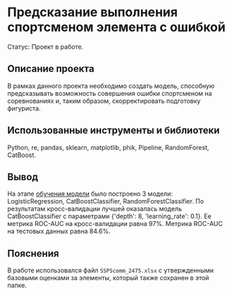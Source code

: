 # Предсказание выполнения спортсменом элемента с ошибкой
Статус: Проект в работе.

## Описание проекта

В рамках данного проекта необходимо создать модель, способную предсказывать возможность совершения ошибки спортсменом на соревнованиях и, таким образом, скорректировать подготовку фигуриста.

## Использованные инструменты и библиотеки
Python, re, pandas, sklearn, matplotlib, phik, Pipeline, RandomForest, CatBoost.

## Вывод
На этапе <u>обучения модели</u> было построено 3 модели: LogisticRegression, CatBoostClassifier, RandomForestClassifier.
По результатам кросс-валидации лучшей оказалась модель CatBoostClassifier с параметрами {'depth': 8, 'learning_rate': 0.1}. Ее метрика ROC-AUC на кросс-валидации равна 97%. Метрика ROC-AUC на тестовых данных равна 84.6%.

## Пояснения
В работе использовался файл `SSPScomm_2475.xlsx` с утвержденными базовыми оценками за элементы, который также сохранен в этой папке.
